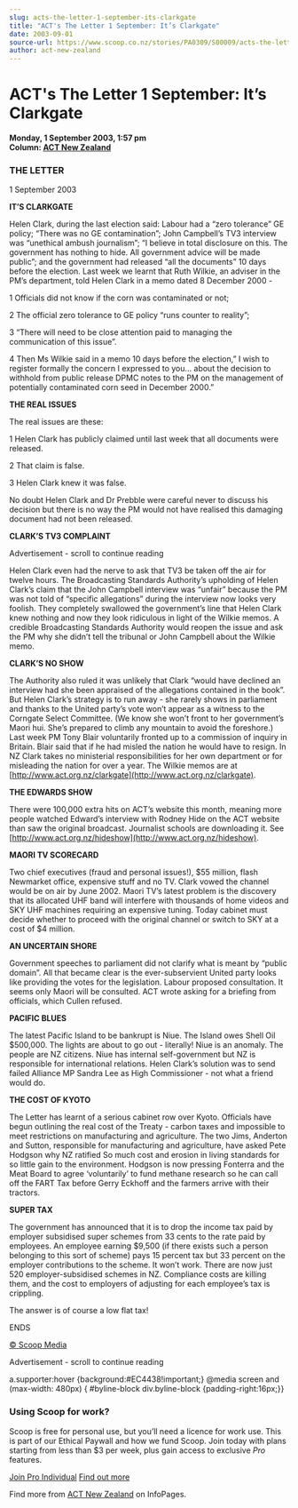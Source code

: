 ```yaml
---
slug: acts-the-letter-1-september-its-clarkgate
title: "ACT's The Letter 1 September: It’s Clarkgate"
date: 2003-09-01
source-url: https://www.scoop.co.nz/stories/PA0309/S00009/acts-the-letter-1-september-its-clarkgate.htm
author: act-new-zealand
---
```

ACT's The Letter 1 September: It’s Clarkgate
============================================

**Monday, 1 September 2003, 1:57 pm**  
**Column: [ACT New Zealand](https://info.scoop.co.nz/ACT_New_Zealand)**

### THE LETTER

  
1 September 2003

**IT’S CLARKGATE**

Helen Clark, during the last election said: Labour had a “zero tolerance” GE policy; “There was no GE contamination”; John Campbell’s TV3 interview was “unethical ambush journalism”; “I believe in total disclosure on this. The government has nothing to hide. All government advice will be made public”; and the government had released “all the documents” 10 days before the election. Last week we learnt that Ruth Wilkie, an adviser in the PM’s department, told Helen Clark in a memo dated 8 December 2000 -

1 Officials did not know if the corn was contaminated or not;

2 The official zero tolerance to GE policy “runs counter to reality”;

3 “There will need to be close attention paid to managing the communication of this issue”.

4 Then Ms Wilkie said in a memo 10 days before the election,” I wish to register formally the concern I expressed to you... about the decision to withhold from public release DPMC notes to the PM on the management of potentially contaminated corn seed in December 2000.”

**THE REAL ISSUES**

The real issues are these:

1 Helen Clark has publicly claimed until last week that all documents were released.

2 That claim is false.

3 Helen Clark knew it was false.

No doubt Helen Clark and Dr Prebble were careful never to discuss his decision but there is no way the PM would not have realised this damaging document had not been released.

**CLARK’S TV3 COMPLAINT**

Advertisement - scroll to continue reading





Helen Clark even had the nerve to ask that TV3 be taken off the air for twelve hours. The Broadcasting Standards Authority’s upholding of Helen Clark’s claim that the John Campbell interview was “unfair” because the PM was not told of “specific allegations” during the interview now looks very foolish. They completely swallowed the government’s line that Helen Clark knew nothing and now they look ridiculous in light of the Wilkie memos. A credible Broadcasting Standards Authority would reopen the issue and ask the PM why she didn’t tell the tribunal or John Campbell about the Wilkie memo.

**CLARK’S NO SHOW**

The Authority also ruled it was unlikely that Clark “would have declined an interview had she been appraised of the allegations contained in the book”. But Helen Clark’s strategy is to run away - she rarely shows in parliament and thanks to the United party’s vote won’t appear as a witness to the Corngate Select Committee. (We know she won’t front to her government’s Maori hui. She’s prepared to climb any mountain to avoid the foreshore.) Last week PM Tony Blair voluntarily fronted up to a commission of inquiry in Britain. Blair said that if he had misled the nation he would have to resign. In NZ Clark takes no ministerial responsibilities for her own department or for misleading the nation for over a year. The Wilkie memos are at [http://www.act.org.nz/clarkgate](http://www.act.org.nz/clarkgate).

**THE EDWARDS SHOW**

There were 100,000 extra hits on ACT’s website this month, meaning more people watched Edward’s interview with Rodney Hide on the ACT website than saw the original broadcast. Journalist schools are downloading it. See [http://www.act.org.nz/hideshow](http://www.act.org.nz/hideshow).

**MAORI TV SCORECARD**

Two chief executives (fraud and personal issues!), $55 million, flash Newmarket office, expensive stuff and no TV. Clark vowed the channel would be on air by June 2002. Maori TV’s latest problem is the discovery that its allocated UHF band will interfere with thousands of home videos and SKY UHF machines requiring an expensive tuning. Today cabinet must decide whether to proceed with the original channel or switch to SKY at a cost of $4 million.

**AN UNCERTAIN SHORE**

Government speeches to parliament did not clarify what is meant by “public domain”. All that became clear is the ever-subservient United party looks like providing the votes for the legislation. Labour proposed consultation. It seems only Maori will be consulted. ACT wrote asking for a briefing from officials, which Cullen refused.

**PACIFIC BLUES**

The latest Pacific Island to be bankrupt is Niue. The Island owes Shell Oil $500,000. The lights are about to go out - literally! Niue is an anomaly. The people are NZ citizens. Niue has internal self-government but NZ is responsible for international relations. Helen Clark’s solution was to send failed Alliance MP Sandra Lee as High Commissioner - not what a friend would do.

**THE COST OF KYOTO**

The Letter has learnt of a serious cabinet row over Kyoto. Officials have begun outlining the real cost of the Treaty - carbon taxes and impossible to meet restrictions on manufacturing and agriculture. The two Jims, Anderton and Sutton, responsible for manufacturing and agriculture, have asked Pete Hodgson why NZ ratified So much cost and erosion in living standards for so little gain to the environment. Hodgson is now pressing Fonterra and the Meat Board to agree ‘voluntarily’ to fund methane research so he can call off the FART Tax before Gerry Eckhoff and the farmers arrive with their tractors.

**SUPER TAX**

The government has announced that it is to drop the income tax paid by employer subsidised super schemes from 33 cents to the rate paid by employees. An employee earning $9,500 (if there exists such a person belonging to this sort of scheme) pays 15 percent tax but 33 percent on the employer contributions to the scheme. It won’t work. There are now just 520 employer-subsidised schemes in NZ. Compliance costs are killing them, and the cost to employers of adjusting for each employee’s tax is crippling.

The answer is of course a low flat tax!

ENDS

  

[© Scoop Media](http://www.scoop.co.nz/about/terms.html)  

Advertisement - scroll to continue reading



a.supporter:hover {background:#EC4438!important;} @media screen and (max-width: 480px) { #byline-block div.byline-block {padding-right:16px;}}

### Using Scoop for work?

Scoop is free for personal use, but you’ll need a licence for work use. This is part of our Ethical Paywall and how we fund Scoop. Join today with plans starting from less than $3 per week, plus gain access to exclusive _Pro_ features.  
  
[Join Pro Individual](https://pro.scoop.co.nz/Individual/?from=ProIn24) [Find out more](https://pro.scoop.co.nz/using-scoop-for-work/?from=ProIn24)

Find more from [ACT New Zealand](https://info.scoop.co.nz/ACT_New_Zealand) on InfoPages.